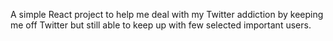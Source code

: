 A simple React project to help me deal with my Twitter addiction by keeping me off Twitter but still able to keep up with few selected important users. 